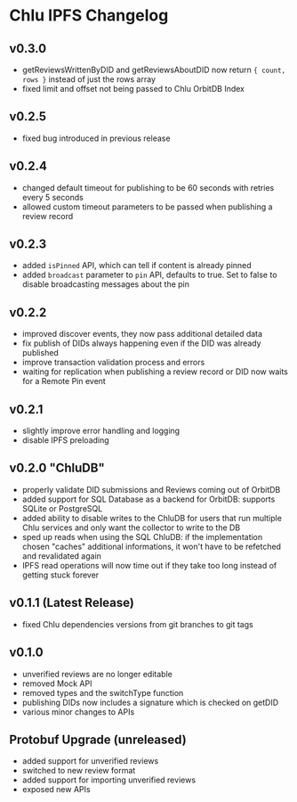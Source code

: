 # Chlu IPFS Changelog

## v0.3.0

- getReviewsWrittenByDID and getReviewsAboutDID now return `{ count, rows }` instead of just the rows array
- fixed limit and offset not being passed to Chlu OrbitDB Index

## v0.2.5

- fixed bug introduced in previous release

## v0.2.4

- changed default timeout for publishing to be 60 seconds with retries every 5 seconds
- allowed custom timeout parameters to be passed when publishing a review record

## v0.2.3

- added `isPinned` API, which can tell if content is already pinned
- added `broadcast` parameter to `pin` API, defaults to true. Set to false to disable broadcasting messages about the pin

## v0.2.2

- improved discover events, they now pass additional detailed data
- fix publish of DIDs always happening even if the DID was already published
- improve transaction validation process and errors
- waiting for replication when publishing a review record or DID now waits for a Remote Pin event

## v0.2.1

- slightly improve error handling and logging
- disable IPFS preloading

## v0.2.0 "ChluDB"

- properly validate DID submissions and Reviews coming out of OrbitDB
- added support for SQL Database as a backend for OrbitDB: supports SQLite or PostgreSQL
- added ability to disable writes to the ChluDB for users that run multiple Chlu services and only want the collector to write to the DB
- sped up reads when using the SQL ChluDB: if the implementation chosen "caches" additional informations, it won't have to be refetched and revalidated again
- IPFS read operations will now time out if they take too long instead of getting stuck forever

## v0.1.1 (Latest Release)

- fixed Chlu dependencies versions from git branches to git tags

## v0.1.0

- unverified reviews are no longer editable
- removed Mock API
- removed types and the switchType function
- publishing DIDs now includes a signature which is checked on getDID
- various minor changes to APIs

## Protobuf Upgrade (unreleased)

- added support for unverified reviews
- switched to new review format
- added support for importing unverified reviews
- exposed new APIs